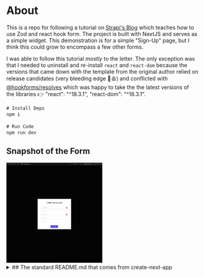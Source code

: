 # About

This is a repo for following a tutorial on [Strapi's Blog](https://strapi.io/blog/form-validation-in-typescipt-projects-using-zod-and-react-hook-forma) which teaches how to use Zod and react hook form. The project is built with NextJS and serves as a simple widget. This demonstration is for a simple "Sign-Up" page, but I think this could grow to encompass a few other forms.

I was able to follow this tutorial _mostly_ to the letter. The only exception was that I needed to uninstall and re-install `react` and `react-dom` because the versions that came down with the template from the original author relied on release candidates (very bleeding edge 🔪🩸) and conflicted with [@hookforms/resolves](https://github.com/react-hook-form/resolvers) which was happy to take the the latest
versions of the libraries 👉 "react": "^18.3.1", "react-dom": "^18.3.1".

```
# Install Deps
npm i

# Run Code
npm run dev
```

## Snapshot of the Form
<img src='docs/img/ScreenShot.png' width='50%'/>

<details closed>
<summary>
## The standard README.md that comes from create-next-app
</summary>

    This is a [Next.js](https://nextjs.org) project bootstrapped with [`create-next-app`](https://nextjs.org/docs/pages/api-reference/create-next-app).

    ## Getting Started

    First, run the development server:

    ```bash
    npm run dev
    # or
    yarn dev
    # or
    pnpm dev
    # or
    bun dev
    ```

    Open [http://localhost:3000](http://localhost:3000) with your browser to see the result.

    You can start editing the page by modifying `pages/index.tsx`. The page auto-updates as you edit the file.

    [API routes](https://nextjs.org/docs/pages/building-your-application/routing/api-routes) can be accessed on [http://localhost:3000/api/hello](http://localhost:3000/api/hello). This endpoint can be edited in `pages/api/hello.ts`.

    The `pages/api` directory is mapped to `/api/*`. Files in this directory are treated as [API routes](https://nextjs.org/docs/pages/building-your-application/routing/api-routes) instead of React pages.

    This project uses [`next/font`](https://nextjs.org/docs/pages/building-your-application/optimizing/fonts) to automatically optimize and load [Geist](https://vercel.com/font), a new font family for Vercel.

    ## Learn More

    To learn more about Next.js, take a look at the following resources:

    - [Next.js Documentation](https://nextjs.org/docs) - learn about Next.js features and API.
    - [Learn Next.js](https://nextjs.org/learn-pages-router) - an interactive Next.js tutorial.

    You can check out [the Next.js GitHub repository](https://github.com/vercel/next.js) - your feedback and contributions are welcome!

    ## Deploy on Vercel

    The easiest way to deploy your Next.js app is to use the [Vercel Platform](https://vercel.com/new?utm_medium=default-template&filter=next.js&utm_source=create-next-app&utm_campaign=create-next-app-readme) from the creators of Next.js.

    Check out our [Next.js deployment documentation](https://nextjs.org/docs/pages/building-your-application/deploying) for more details.
</details>